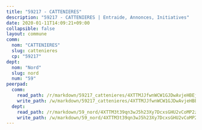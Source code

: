 ```yaml
---
title: "59217 - CATTENIERES"
description: "59217 - CATTENIERES | Entraide, Annonces, Initiatives"
date: 2020-01-11T14:09:21+09:00
collapsible: false
layout: commune
comm:
  nom: "CATTENIERES"
  slug: cattenieres
  cp: "59217"
dept:
  nom: "Nord"
  slug: nord
  num: "59"
peerpad:
  comm:
    read_path: /r/markdown/59217_cattenieres/4XTTMJJfwnWCW1GJDwAvjeHBEjBHtxxJQJoEU2Fy3mHdbPikB
    write_path: /w/markdown/59217_cattenieres/4XTTMJJfwnWCW1GJDwAvjeHBEjBHtxxJQJoEU2Fy3mHdbPikB-K3TgTrGFaUD8ePqNFYgytP799AK8qFexrnfxieUbUxvVLPDFT51Wd5fwTGQ3KsFFQnbYXquaG8aGcVo1vvDyN12M8YtoprGbmUJXJrS7PgWk5gHGR9iHJnGBBjSJ64E2ei7SVvSF
  dept:
    read_path: /r/markdown/59_nord/4XTTM3t39qn3wJ5h23Xy7DcxsGHU2vCoMP2z3iS4TUn3TrtdJ
    write_path: /w/markdown/59_nord/4XTTM3t39qn3wJ5h23Xy7DcxsGHU2vCoMP2z3iS4TUn3TrtdJ-K3TgTuZGkuZqXfr6fpmH7pGsMT6ndvZQMyRDze5QBt7XScLWHoBi246kLoDKpTH2Yo4f3AFSSJqGc2ozvNww7qPLqsDjpvahxCbQ6F5znbfjp6kVgaDcTYc9LyhwSfYuCevnvZUQ
---
```


